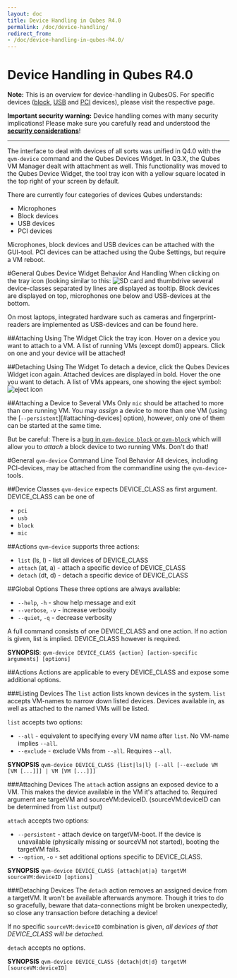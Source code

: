 ```yaml
---
layout: doc
title: Device Handling in Qubes R4.0
permalink: /doc/device-handling/
redirect_from:
- /doc/device-handling-in-qubes-R4.0/
---
```


Device Handling in Qubes R4.0
=============================

**Note:** This is an overview for device-handling in QubesOS. For specific devices ([block], [USB] and [PCI] devices), please visit the respective page.

**Important security warning:** Device handling comes with many security implications! Please make sure you carefully read and understood the **[security considerations]**!

----------------------

The interface to deal with devices of all sorts was unified in Q4.0 with the `qvm-device` command and the Qubes Devices Widget. In Q3.X, the Qubes VM Manager dealt with attachment as well. This functionality was moved to the Qubes Device Widget, the tool tray icon with a yellow square located in the top right of your screen by default.

There are currently four categories of devices Qubes understands:
 - Microphones
 - Block devices
 - USB devices
 - PCI devices

Microphones, block devices and USB devices can be attached with the GUI-tool. PCI devices can be attached using the Qube Settings, but require a VM reboot.

#General Qubes Device Widget Behavior And Handling
When clicking on the tray icon (looking similar to this: ![SD card and thumbdrive][device manager icon] several device-classes separated by lines are displayed as tooltip. Block devices are displayed on top, microphones one below and USB-devices at the bottom.

On most laptops, integrated hardware such as cameras and fingerprint-readers are implemented as USB-devices and can be found here.

##Attaching Using The Widget
Click the tray icon. Hover on a device you want to attach to a VM. A list of running VMs (except dom0) appears. Click on one and your device will be attached!

##Detaching Using The Widget
To detach a device, click the Qubes Devices Widget icon again. Attached devices are displayed in bold. Hover the one you want to detach. A list of VMs appears, one showing the eject symbol: ![eject icon]

##Attaching a Device to Several VMs
Only `mic` should be attached to more than one running VM. You may *assign* a device to more than one VM (using the [`--persistent`][#attaching-devices] option), however, only one of them can be started at the same time.

But be careful: There is a [bug in `qvm-device block` or `qvm-block`][i4692] which will allow you to *attach* a block device to two running VMs. Don't do that!

#General `qvm-device` Command Line Tool Behavior
All devices, including PCI-devices, may be attached from the commandline using the `qvm-device`-tools.

##Device Classes
`qvm-device` expects DEVICE_CLASS as first argument. DEVICE_CLASS can be one of

 - `pci`
 - `usb`
 - `block`
 - `mic`

##Actions
`qvm-device` supports three actions:

 - `list` (ls, l) - list all devices of DEVICE_CLASS
 - `attach` (at, a) - attach a specific device of DEVICE_CLASS
 - `detach` (dt, d) - detach a specific device of DEVICE_CLASS


##Global Options
These three options are always available:

- `--help`, `-h` - show help message and exit
- `--verbose`, `-v` - increase verbosity
- `--quiet`, `-q` - decrease verbosity


A full command consists of one DEVICE_CLASS and one action. If no action is given, list is implied. DEVICE_CLASS however is required.

**SYNOPSIS**:
`qvm-device DEVICE_CLASS {action} [action-specific arguments] [options]`

##Actions
Actions are applicable to every DEVICE_CLASS and expose some additional options.

###Listing Devices
The `list` action lists known devices in the system. `list` accepts VM-names to narrow down listed devices. Devices available in, as well as attached to the named VMs will be listed.

`list` accepts two options:

 - `--all` - equivalent to specifying every VM name after `list`. No VM-name implies `--all`.
 - `--exclude` - exclude VMs from `--all`. Requires `--all`.

**SYNOPSIS**
`qvm-device DEVICE_CLASS {list|ls|l} [--all [--exclude VM [VM [...]]] | VM [VM [...]]]`

###Attaching Devices
The `attach` action assigns an exposed device to a VM. This makes the device available in the VM it's attached to. Required argument are targetVM and sourceVM:deviceID. (sourceVM:deviceID can be determined from `list` output)

`attach` accepts two options:

 - `--persistent` - attach device on targetVM-boot. If the device is unavailable (physically missing or sourceVM not started), booting the targetVM fails.
 - `--option`, `-o` - set additional options specific to DEVICE_CLASS.

**SYNOPSIS**
`qvm-device DEVICE_CLASS {attach|at|a} targetVM sourceVM:deviceID [options]`

###Detaching Devices
The `detach` action removes an assigned device from a targetVM. It won't be available afterwards anymore. Though it tries to do so gracefully, beware that data-connections might be broken unexpectedly, so close any transaction before detaching a device!

If no specific `sourceVM:deviceID` combination is given, *all devices of that DEVICE_CLASS will be detached.*

`detach` accepts no options.

**SYNOPSIS**
`qvm-device DEVICE_CLASS {detach|dt|d} targetVM [sourceVM:deviceID]`


[block]:/doc/usb-devices-in-qubes-R4.0/
[USB]:/doc/usb-devices-in-qubes-R4.0/
[PCI]:/doc/pci-devices-in-qubes-R4.0/

[security considerations]: /doc/device-considerations/
[device manager icon]: /attachment/wiki/Devices/media-removable.png
[eject icon]: /attachment/wiki/Devices/media-eject.png
[i4692]: https://github.com/QubesOS/qubes-issues/issues/4692
